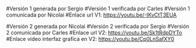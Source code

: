 #Versión 1 generada por Sergio
#Versión 1 verificada por Carles
#Versión 1 comunicada por Nicolai
#Enlace url V1: https://youtu.be/-IKvCtT3EUA

#Versión 2 generada por Nicolai
#Versión 2 verificada por Sergio
#Versión 2 comunicada por Carles
#Enlace url V2: https://youtu.be/Sk1tRdpDYTo
#Enlace video interfaz grafica en V2: https://youtu.be/Cp0LnSafXY0
